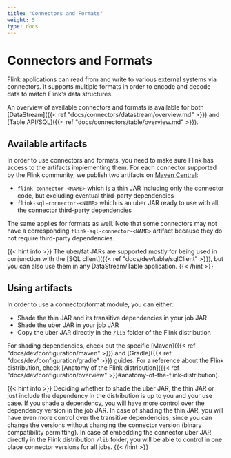 ```yaml
---
title: "Connectors and Formats"
weight: 5
type: docs
---
```

<!--
Licensed to the Apache Software Foundation (ASF) under one
or more contributor license agreements.  See the NOTICE file
distributed with this work for additional information
regarding copyright ownership.  The ASF licenses this file
to you under the Apache License, Version 2.0 (the
"License"); you may not use this file except in compliance
with the License.  You may obtain a copy of the License at

  http://www.apache.org/licenses/LICENSE-2.0

Unless required by applicable law or agreed to in writing,
software distributed under the License is distributed on an
"AS IS" BASIS, WITHOUT WARRANTIES OR CONDITIONS OF ANY
KIND, either express or implied.  See the License for the
specific language governing permissions and limitations
under the License.
-->

# Connectors and Formats

Flink applications can read from and write to various external systems via connectors.
It supports multiple formats in order to encode and decode data to match Flink's data structures.

An overview of available connectors and formats is available for both
[DataStream]({{< ref "docs/connectors/datastream/overview.md" >}}) and
[Table API/SQL]({{< ref "docs/connectors/table/overview.md" >}}).

## Available artifacts

In order to use connectors and formats, you need to make sure Flink has access to the artifacts implementing them. 
For each connector supported by the Flink community, we publish two artifacts on [Maven Central](https://search.maven.org):

* `flink-connector-<NAME>` which is a thin JAR including only the connector code, but excluding eventual third-party dependencies
* `flink-sql-connector-<NAME>` which is an uber JAR ready to use with all the connector third-party dependencies

The same applies for formats as well. Note that some connectors may not have a corresponding 
`flink-sql-connector-<NAME>` artifact because they do not require third-party dependencies.

{{< hint info >}}
The uber/fat JARs are supported mostly for being used in conjunction with the [SQL client]({{< ref "docs/dev/table/sqlClient" >}}),
but you can also use them in any DataStream/Table application.
{{< /hint >}}

## Using artifacts

In order to use a connector/format module, you can either:

* Shade the thin JAR and its transitive dependencies in your job JAR
* Shade the uber JAR in your job JAR
* Copy the uber JAR directly in the `/lib` folder of the Flink distribution

For shading dependencies, check out the specific [Maven]({{< ref "docs/dev/configuration/maven" >}}) 
and [Gradle]({{< ref "docs/dev/configuration/gradle" >}}) guides. 
For a reference about the Flink distribution, check [Anatomy of the Flink distribution]({{< ref "docs/dev/configuration/overview" >}}#anatomy-of-the-flink-distribution).

{{< hint info >}}
Deciding whether to shade the uber JAR, the thin JAR or just include the dependency in the distribution is up to you and your use case.
If you shade a dependency, you will have more control over the dependency version in the job JAR.
In case of shading the thin JAR, you will have even more control over the transitive dependencies,
since you can change the versions without changing the connector version (binary compatibility permitting).
In case of embedding the connector uber JAR directly in the Flink distribution `/lib` folder,
you will be able to control in one place connector versions for all jobs.
{{< /hint >}}
